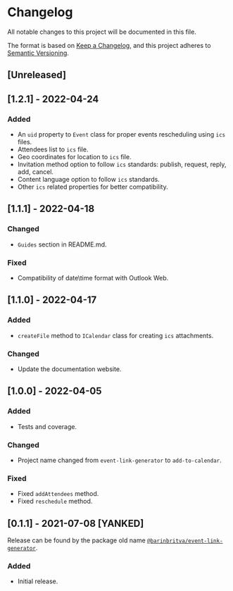 # Changelog
All notable changes to this project will be documented in this file.

The format is based on [Keep a Changelog](https://keepachangelog.com/en/1.1.0/),
and this project adheres to [Semantic Versioning](https://semver.org/spec/v2.0.0.html).

## [Unreleased]

## [1.2.1] - 2022-04-24

### Added

- An `uid` property to `Event` class for proper events rescheduling using `ics` files.
- Attendees list to `ics` file.
- Geo coordinates for location to `ics` file.
- Invitation method option to follow `ics` standards: publish, request, reply, add, cancel.
- Content language option to follow `ics` standards.
- Other `ics` related properties for better compatibility.

## [1.1.1] - 2022-04-18

### Changed

- `Guides` section in README.md.

### Fixed

- Compatibility of date\time format with Outlook Web.

## [1.1.0] - 2022-04-17

### Added

- `createFile` method to `ICalendar` class for creating `ics` attachments.

### Changed

- Update the documentation website.

## [1.0.0] - 2022-04-05

### Added

- Tests and coverage.

### Changed

- Project name changed from `event-link-generator` to `add-to-calendar`.

### Fixed

- Fixed `addAttendees` method.
- Fixed `reschedule` method.

## [0.1.1] - 2021-07-08 [YANKED]

Release can be found by the package old name [`@barinbritva/event-link-generator`](https://www.npmjs.com/package/@barinbritva/event-link-generator).

### Added

- Initial release.

